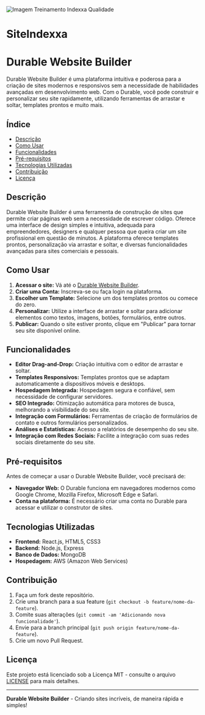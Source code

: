 ![Imagem Treinamento Indexxa Qualidade](https://github.com/user-attachments/assets/e99b356a-4691-4619-968e-4c9634eb423d)
# SiteIndexxa
# Durable Website Builder

Durable Website Builder é uma plataforma intuitiva e poderosa para a criação de sites modernos e responsivos sem a necessidade de habilidades avançadas em desenvolvimento web. Com o Durable, você pode construir e personalizar seu site rapidamente, utilizando ferramentas de arrastar e soltar, templates prontos e muito mais.

## Índice

- [Descrição](#descrição)
- [Como Usar](#como-usar)
- [Funcionalidades](#funcionalidades)
- [Pré-requisitos](#pré-requisitos)
- [Tecnologias Utilizadas](#tecnologias-utilizadas)
- [Contribuição](#contribuição)
- [Licença](#licença)

## Descrição

Durable Website Builder é uma ferramenta de construção de sites que permite criar páginas web sem a necessidade de escrever código. Oferece uma interface de design simples e intuitiva, adequada para empreendedores, designers e qualquer pessoa que queira criar um site profissional em questão de minutos. A plataforma oferece templates prontos, personalização via arrastar e soltar, e diversas funcionalidades avançadas para sites comerciais e pessoais.

## Como Usar

1. **Acessar o site:** Vá até o [Durable Website Builder](https://app.durable.co/website/builder).
2. **Criar uma Conta:** Inscreva-se ou faça login na plataforma.
3. **Escolher um Template:** Selecione um dos templates prontos ou comece do zero.
4. **Personalizar:** Utilize a interface de arrastar e soltar para adicionar elementos como textos, imagens, botões, formulários, entre outros.
5. **Publicar:** Quando o site estiver pronto, clique em "Publicar" para tornar seu site disponível online.

## Funcionalidades

- **Editor Drag-and-Drop:** Criação intuitiva com o editor de arrastar e soltar.
- **Templates Responsivos:** Templates prontos que se adaptam automaticamente a dispositivos móveis e desktops.
- **Hospedagem Integrada:** Hospedagem segura e confiável, sem necessidade de configurar servidores.
- **SEO Integrado:** Otimização automática para motores de busca, melhorando a visibilidade do seu site.
- **Integração com Formulários:** Ferramentas de criação de formulários de contato e outros formulários personalizados.
- **Análises e Estatísticas:** Acesso a relatórios de desempenho do seu site.
- **Integração com Redes Sociais:** Facilite a integração com suas redes sociais diretamente do seu site.

## Pré-requisitos

Antes de começar a usar o Durable Website Builder, você precisará de:

- **Navegador Web:** O Durable funciona em navegadores modernos como Google Chrome, Mozilla Firefox, Microsoft Edge e Safari.
- **Conta na plataforma:** É necessário criar uma conta no Durable para acessar e utilizar o construtor de sites.

## Tecnologias Utilizadas

- **Frontend:** React.js, HTML5, CSS3
- **Backend:** Node.js, Express
- **Banco de Dados:** MongoDB
- **Hospedagem:** AWS (Amazon Web Services)

## Contribuição

1. Faça um fork deste repositório.
2. Crie uma branch para a sua feature (`git checkout -b feature/nome-da-feature`).
3. Comite suas alterações (`git commit -am 'Adicionando nova funcionalidade'`).
4. Envie para a branch principal (`git push origin feature/nome-da-feature`).
5. Crie um novo Pull Request.

## Licença

Este projeto está licenciado sob a Licença MIT - consulte o arquivo [LICENSE](LICENSE) para mais detalhes.

---

**Durable Website Builder** - Criando sites incríveis, de maneira rápida e simples!
